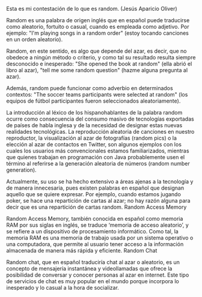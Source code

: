 Esta es mi contestación de lo que es random. (Jesús Aparicio Oliver)

Random es una palabra de origen inglés que en español puede traducirse como aleatorio, fortuito o casual, cuando es empleada como adjetivo. Por ejemplo: "I'm playing songs in a random order" (estoy tocando canciones en un orden aleatorio).

Random, en este sentido, es algo que depende del azar, es decir, que no obedece a ningún método o criterio, y como tal su resultado resulta siempre desconocido e inesperado: "She opened the book at random" (ella abrió el libro al azar), "tell me some random question" (hazme alguna pregunta al azar).

Además, random puede funcionar como adverbio en determinados contextos: "The soccer teams participants were selected at random" (los equipos de fútbol participantes fueron seleccionados aleatoriamente).

La introducción al léxico de los hispanohablantes de la palabra random ocurre como consecuencia del consumo masivo de tecnologías exportadas de países de habla inglesa y de la necesidad de designar estas nuevas realidades tecnológicas. La reproducción aleatoria de canciones en nuestro reproductor, la visualización al azar de fotografías (random pics) o la elección al azar de contactos en Twitter, son algunos ejemplos con los cuales los usuarios más convencionales estamos familiarizados, mientras que quienes trabajan en programación con Java probablemente usen el término al referirse a la generación aleatoria de números (random number generation).

Actualmente, su uso se ha hecho extensivo a áreas ajenas a la tecnología y de manera innecesaria, pues existen palabras en español que designan aquello que se quiere expresar. Por ejemplo, cuando estamos jugando poker, se hace una repartición de cartas al azar; no hay razón alguna para decir que es una repartición de cartas random.
Random Access Memory

Random Access Memory, también conocida en español como memoria RAM por sus siglas en inglés, se traduce ‘memoria de acceso aleatorio’, y se refiere a un dispositivo de procesamiento informático. Como tal, la memoria RAM es una memoria de trabajo usada por un sistema operativo o una computadora, que permite al usuario tener acceso a la información almacenada de manera más rápida y eficiente.
Random Chat

Random chat, que en español traduciría chat al azar o aleatorio, es un concepto de mensajería instantánea y videollamadas que ofrece la posibilidad de conversar y conocer personas al azar en internet. Este tipo de servicios de chat es muy popular en el mundo porque incorpora lo inesperado y lo casual a la hora de socializar.



